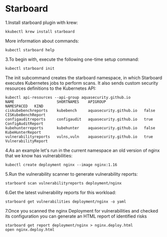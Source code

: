 # Starboard

1.Install starboard plugin with krew:

``` kkubectl krew install starboard ```

More information about commands:

``` kubectl starboard help ```

3.To begin with, execute the following one-time setup command:

``` kubectl starboard init ```

The init subcommand creates the starboard namespace, in which Starboard executes Kubernetes jobs to perform scans. It also sends custom security resources definitions to the Kubernetes API:

```
kubectl api-resources --api-group aquasecurity.github.io
NAME                   SHORTNAMES    APIGROUP                 NAMESPACED   KIND
ciskubebenchreports    kubebench     aquasecurity.github.io   false        CISKubeBenchReport
configauditreports     configaudit   aquasecurity.github.io   true         ConfigAuditReport
kubehunterreports      kubehunter    aquasecurity.github.io   false        KubeHunterReport
vulnerabilityreports   vulns,vuln    aquasecurity.github.io   true         VulnerabilityReport
```

4.As an example let's run in the current namespace an old version of nginx that we know has vulnerabilities:

```kubectl create deployment nginx --image nginx:1.16```

5.Run the vulnerability scanner to generate vulnerability reports:

```starboard scan vulnerabilityreports deployment/nginx```

6.Get the latest vulnerability reports for this workload:

```starboard get vulnerabilities deployment/nginx -o yaml```

7.Once you scanned the nginx Deployment for vulnerabilities and checked its configuration you can generate an HTML report of identified risks

```
starboard get report deployment/nginx > nginx.deploy.html
open nginx.deploy.html
```
